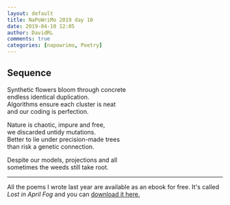 ```yaml
---  
layout: default  
title: NaPoWriMo 2019 day 10  
date: 2019-04-10 12:05  
author: DavidRL  
comments: true  
categories: [napowrimo, Poetry]  
---  
```

<!-- wp:heading -->  
<h2>Sequence</h2>  
<!-- /wp:heading -->  

<!-- wp:paragraph -->  
<p>Synthetic flowers bloom through concrete <br />endless identical duplication.<br />Algorithms ensure each cluster is neat<br />and our coding is perfection.</p>  
<!-- /wp:paragraph -->  

<!-- wp:paragraph -->  
<p>Nature is chaotic, impure and free,<br />we discarded untidy mutations.<br />Better to lie under precision-made trees<br />than risk a genetic connection.</p>  
<!-- /wp:paragraph -->  

<!-- wp:paragraph -->  
<p>Despite our models, projections and all<br />sometimes the weeds still take root.</p>  
<!-- /wp:paragraph -->  

  <hr>

  <!-- wp:paragraph -->   
  <p>All the poems I wrote last year are available as an ebook for free. It's called <em>Lost in April Fog </em>and you can <a href="/aprilfog/">download it here. </a></p>  
  <!-- /wp:paragraph -->
